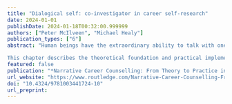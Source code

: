 ```yaml
---
title: "Dialogical self: co-investigator in career self-research"
date: 2024-01-01
publishDate: 2024-01-18T00:32:00.999999
authors: ["Peter McIlveen", "Michael Healy"]
publication_types: ["6"]
abstract: "Human beings have the extraordinary ability to talk with one another. They listen, talk, paraphrase, sympathise, and argue. Some people are better at performing these uniquely human behaviours than others. Some are born better at it, whereas others improve with practice and training. Many people benefit from the support of an educator or counsellor to learn how to understand exactly what they want or need to say and to then put it into words. What is truly remarkable about this human ability is that it not only occurs in real conversations spoken aloud amongst individuals, but that it also occurs inaudibly as imagined conversations in the mind.

This chapter describes the theoretical foundation and practical implementation of My Career Chapter (McIlveen, 2006), a narrative career assessment and counselling tool designed to enable expression of the client’s dialogical self and the subsequent articulation of a career autobiography. In doing so, the chapter also describes how the theory of dialogical self can be applied to practice in the form of a career writing (Lengelle & Meijers, 2014; Lengelle et al., 2016) intervention for narrative career counselling and career development learning."
featured: false
publication: "*Narrative Career Counselling: From Theory to Practice in Diverse Cultures and Contexts*"
url_website: "https://www.routledge.com/Narrative-Career-Counselling-From-Theory-to-Practice-in-Diverse-Cultures-and-Contexts/McMahon-Abkhezr/p/book/9781003441724"
doi: "10.4324/9781003441724-10"
url_preprint:
---
```

